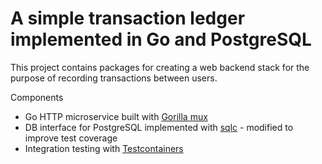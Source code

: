 # A simple transaction ledger implemented in Go and PostgreSQL

This project contains packages for creating a web backend stack for the purpose of recording transactions between users.

Components

* Go HTTP microservice built with [Gorilla mux](https://github.com/gorilla/mux)
* DB interface for PostgreSQL implemented with [sqlc](https://github.com/sqlc-dev/sqlc) - modified to improve test coverage 
* Integration testing with [Testcontainers](https://github.com/testcontainers/testcontainers-go)